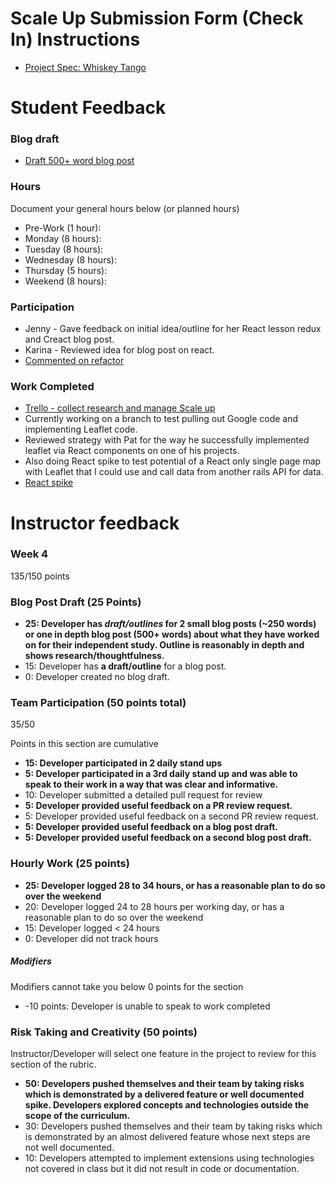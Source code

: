 # Scale Up Submission Form (Check In) Instructions

- [Project Spec: Whiskey Tango](https://github.com/turingschool/lesson_plans/blob/master/ruby_04-apis_and_scalability/independent_study_project.markdown)

# Student Feedback

### Blog draft

- [Draft 500+ word blog post](https://medium.com/p/7dd4a0f000df)

### Hours

Document your general hours below (or planned hours)

- Pre-Work (1 hour):
- Monday (8 hours):
- Tuesday (8 hours):
- Wednesday (8 hours):
- Thursday (5 hours):
- Weekend (8 hours):

### Participation
- Jenny - Gave feedback on initial idea/outline for her React lesson redux and Creact blog post.
- Karina - Reviewed idea for blog post on react.
- [Commented on refactor](https://github.com/Automatic365/gametime/pull/21#event-837390286)



### Work Completed
- [Trello - collect research and manage Scale up](https://trello.com/b/9dIdTHg0/scale-up)
- Currently working on a branch to test pulling out Google code and implementing Leaflet code.
- Reviewed strategy with Pat for the way he successfully implemented leaflet via React components on one of his projects.
- Also doing React spike to test potential of a React only single page map with Leaflet that I could use and call data from another rails API for data.
- [React spike](https://github.com/deborahleehamel/react-test)


# Instructor feedback

### Week 4

135/150 points

### Blog Post Draft (25 Points)  
* **25: Developer has *draft/outlines* for 2 small blog posts (~250 words) or one in depth blog post (500+ words) about what they have worked on for their independent study. Outline is reasonably in depth and shows research/thoughtfulness.**
* 15: Developer has **a draft/outline** for a blog post.
* 0: Developer created no blog draft.

### Team Participation (50 points total)
35/50

Points in this section are cumulative

* **15: Developer participated in 2 daily stand ups**
* **5: Developer participated in a 3rd daily stand up and was able to speak to their work in a way that was clear and informative.**
* 10: Developer submitted a detailed pull request for review
* **5: Developer provided useful feedback on a PR review request.**
* 5: Developer provided useful feedback on a second PR review request.
* **5: Developer provided useful feedback on a blog post draft.**
* **5: Developer provided useful feedback on a second blog post draft.**

### Hourly Work (25 points)

* **25: Developer logged 28 to 34 hours, or has a reasonable plan to do so over the weekend**
* 20: Developer logged 24 to 28 hours per working day, or has a reasonable plan to do so over the weekend
* 15: Developer logged < 24 hours
* 0: Developer did not track hours

##### Modifiers

Modifiers cannot take you below 0 points for the section

* -10 points: Developer is unable to speak to work completed


### Risk Taking and Creativity (50 points)

Instructor/Developer will select one feature in the project to review for this section of the rubric.

* **50: Developers pushed themselves and their team by taking risks which is demonstrated by a delivered feature or well documented spike. Developers explored concepts and technologies outside the scope of the curriculum.**
* 30: Developers pushed themselves and their team by taking risks which is demonstrated by an almost delivered feature whose next steps are not well documented.
* 10: Developers attempted to implement extensions using technologies not covered in class but it did not result in code or documentation.
